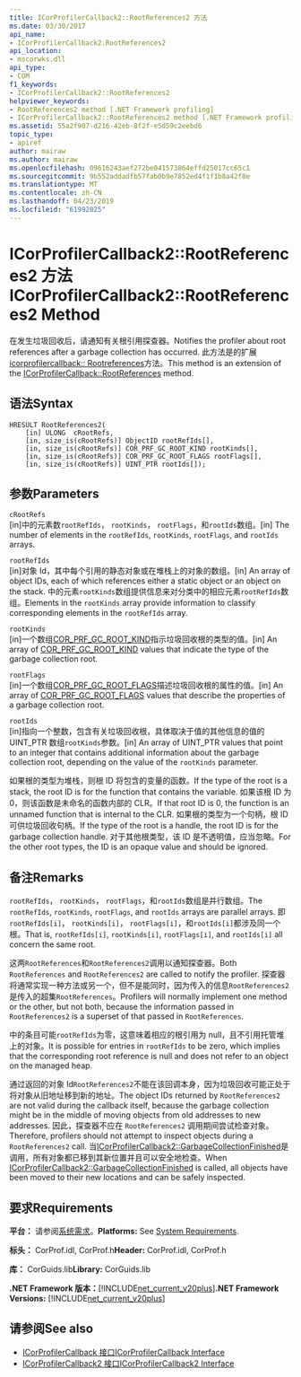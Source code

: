 ```yaml
---
title: ICorProfilerCallback2::RootReferences2 方法
ms.date: 03/30/2017
api_name:
- ICorProfilerCallback2.RootReferences2
api_location:
- mscorwks.dll
api_type:
- COM
f1_keywords:
- ICorProfilerCallback2::RootReferences2
helpviewer_keywords:
- RootReferences2 method [.NET Framework profiling]
- ICorProfilerCallback2::RootReferences2 method [.NET Framework profiling]
ms.assetid: 55a2f907-d216-42eb-8f2f-e5d59c2eebd6
topic_type:
- apiref
author: mairaw
ms.author: mairaw
ms.openlocfilehash: 09616243aef272be041573864effd25017cc65c1
ms.sourcegitcommit: 9b552addadfb57fab0b9e7852ed4f1f1b8a42f8e
ms.translationtype: MT
ms.contentlocale: zh-CN
ms.lasthandoff: 04/23/2019
ms.locfileid: "61992025"
---
```

# <a name="icorprofilercallback2rootreferences2-method"></a><span data-ttu-id="c3d64-102">ICorProfilerCallback2::RootReferences2 方法</span><span class="sxs-lookup"><span data-stu-id="c3d64-102">ICorProfilerCallback2::RootReferences2 Method</span></span>
<span data-ttu-id="c3d64-103">在发生垃圾回收后，请通知有关根引用探查器。</span><span class="sxs-lookup"><span data-stu-id="c3d64-103">Notifies the profiler about root references after a garbage collection has occurred.</span></span> <span data-ttu-id="c3d64-104">此方法是的扩展[icorprofilercallback:: Rootreferences](../../../../docs/framework/unmanaged-api/profiling/icorprofilercallback-rootreferences-method.md)方法。</span><span class="sxs-lookup"><span data-stu-id="c3d64-104">This method is an extension of the [ICorProfilerCallback::RootReferences](../../../../docs/framework/unmanaged-api/profiling/icorprofilercallback-rootreferences-method.md) method.</span></span>  
  
## <a name="syntax"></a><span data-ttu-id="c3d64-105">语法</span><span class="sxs-lookup"><span data-stu-id="c3d64-105">Syntax</span></span>  
  
```  
HRESULT RootReferences2(  
    [in] ULONG  cRootRefs,  
    [in, size_is(cRootRefs)] ObjectID rootRefIds[],  
    [in, size_is(cRootRefs)] COR_PRF_GC_ROOT_KIND rootKinds[],  
    [in, size_is(cRootRefs)] COR_PRF_GC_ROOT_FLAGS rootFlags[],  
    [in, size_is(cRootRefs)] UINT_PTR rootIds[]);  
```  
  
## <a name="parameters"></a><span data-ttu-id="c3d64-106">参数</span><span class="sxs-lookup"><span data-stu-id="c3d64-106">Parameters</span></span>  
 `cRootRefs`  
 <span data-ttu-id="c3d64-107">[in]中的元素数`rootRefIds`， `rootKinds`， `rootFlags`，和`rootIds`数组。</span><span class="sxs-lookup"><span data-stu-id="c3d64-107">[in] The number of elements in the `rootRefIds`, `rootKinds`, `rootFlags`, and `rootIds` arrays.</span></span>  
  
 `rootRefIds`  
 <span data-ttu-id="c3d64-108">[in]对象 Id，其中每个引用的静态对象或在堆栈上的对象的数组。</span><span class="sxs-lookup"><span data-stu-id="c3d64-108">[in] An array of object IDs, each of which references either a static object or an object on the stack.</span></span> <span data-ttu-id="c3d64-109">中的元素`rootKinds`数组提供信息来对分类中的相应元素`rootRefIds`数组。</span><span class="sxs-lookup"><span data-stu-id="c3d64-109">Elements in the `rootKinds` array provide information to classify corresponding elements in the `rootRefIds` array.</span></span>  
  
 `rootKinds`  
 <span data-ttu-id="c3d64-110">[in]一个数组[COR_PRF_GC_ROOT_KIND](../../../../docs/framework/unmanaged-api/profiling/cor-prf-gc-root-kind-enumeration.md)指示垃圾回收根的类型的值。</span><span class="sxs-lookup"><span data-stu-id="c3d64-110">[in] An array of [COR_PRF_GC_ROOT_KIND](../../../../docs/framework/unmanaged-api/profiling/cor-prf-gc-root-kind-enumeration.md) values that indicate the type of the garbage collection root.</span></span>  
  
 `rootFlags`  
 <span data-ttu-id="c3d64-111">[in]一个数组[COR_PRF_GC_ROOT_FLAGS](../../../../docs/framework/unmanaged-api/profiling/cor-prf-gc-root-flags-enumeration.md)描述垃圾回收根的属性的值。</span><span class="sxs-lookup"><span data-stu-id="c3d64-111">[in] An array of [COR_PRF_GC_ROOT_FLAGS](../../../../docs/framework/unmanaged-api/profiling/cor-prf-gc-root-flags-enumeration.md) values that describe the properties of a garbage collection root.</span></span>  
  
 `rootIds`  
 <span data-ttu-id="c3d64-112">[in]指向一个整数，包含有关垃圾回收根，具体取决于值的其他信息的值的 UINT_PTR 数组`rootKinds`参数。</span><span class="sxs-lookup"><span data-stu-id="c3d64-112">[in] An array of UINT_PTR values that point to an integer that contains additional information about the garbage collection root, depending on the value of the `rootKinds` parameter.</span></span>  
  
 <span data-ttu-id="c3d64-113">如果根的类型为堆栈，则根 ID 将包含的变量的函数。</span><span class="sxs-lookup"><span data-stu-id="c3d64-113">If the type of the root is a stack, the root ID is for the function that contains the variable.</span></span> <span data-ttu-id="c3d64-114">如果该根 ID 为 0，则该函数是未命名的函数内部的 CLR。</span><span class="sxs-lookup"><span data-stu-id="c3d64-114">If that root ID is 0, the function is an unnamed function that is internal to the CLR.</span></span> <span data-ttu-id="c3d64-115">如果根的类型为一个句柄，根 ID 可供垃圾回收句柄。</span><span class="sxs-lookup"><span data-stu-id="c3d64-115">If the type of the root is a handle, the root ID is for the garbage collection handle.</span></span> <span data-ttu-id="c3d64-116">对于其他根类型，该 ID 是不透明值，应当忽略。</span><span class="sxs-lookup"><span data-stu-id="c3d64-116">For the other root types, the ID is an opaque value and should be ignored.</span></span>  
  
## <a name="remarks"></a><span data-ttu-id="c3d64-117">备注</span><span class="sxs-lookup"><span data-stu-id="c3d64-117">Remarks</span></span>  
 <span data-ttu-id="c3d64-118">`rootRefIds`， `rootKinds`， `rootFlags`，和`rootIds`数组是并行数组。</span><span class="sxs-lookup"><span data-stu-id="c3d64-118">The `rootRefIds`, `rootKinds`, `rootFlags`, and `rootIds` arrays are parallel arrays.</span></span> <span data-ttu-id="c3d64-119">即`rootRefIds[i]`， `rootKinds[i]`， `rootFlags[i]`，和`rootIds[i]`都涉及同一个根。</span><span class="sxs-lookup"><span data-stu-id="c3d64-119">That is, `rootRefIds[i]`, `rootKinds[i]`, `rootFlags[i]`, and `rootIds[i]` all concern the same root.</span></span>  
  
 <span data-ttu-id="c3d64-120">这两`RootReferences`和`RootReferences2`调用以通知探查器。</span><span class="sxs-lookup"><span data-stu-id="c3d64-120">Both `RootReferences` and `RootReferences2` are called to notify the profiler.</span></span> <span data-ttu-id="c3d64-121">探查器将通常实现一种方法或另一个，但不是能同时，因为传入的信息`RootReferences2`是传入的超集`RootReferences`。</span><span class="sxs-lookup"><span data-stu-id="c3d64-121">Profilers will normally implement one method or the other, but not both, because the information passed in `RootReferences2` is a superset of that passed in `RootReferences`.</span></span>  
  
 <span data-ttu-id="c3d64-122">中的条目可能`rootRefIds`为零，这意味着相应的根引用为 null，且不引用托管堆上的对象。</span><span class="sxs-lookup"><span data-stu-id="c3d64-122">It is possible for entries in `rootRefIds` to be zero, which implies that the corresponding root reference is null and does not refer to an object on the managed heap.</span></span>  
  
 <span data-ttu-id="c3d64-123">通过返回的对象 Id`RootReferences2`不能在该回调本身，因为垃圾回收可能正处于将对象从旧地址移到新的地址。</span><span class="sxs-lookup"><span data-stu-id="c3d64-123">The object IDs returned by `RootReferences2` are not valid during the callback itself, because the garbage collection might be in the middle of moving objects from old addresses to new addresses.</span></span> <span data-ttu-id="c3d64-124">因此，探查器不应在 `RootReferences2` 调用期间尝试检查对象。</span><span class="sxs-lookup"><span data-stu-id="c3d64-124">Therefore, profilers should not attempt to inspect objects during a `RootReferences2` call.</span></span> <span data-ttu-id="c3d64-125">当[ICorProfilerCallback2::GarbageCollectionFinished](../../../../docs/framework/unmanaged-api/profiling/icorprofilercallback2-garbagecollectionfinished-method.md)是调用，所有对象都已移到其新位置并且可以安全地检查。</span><span class="sxs-lookup"><span data-stu-id="c3d64-125">When [ICorProfilerCallback2::GarbageCollectionFinished](../../../../docs/framework/unmanaged-api/profiling/icorprofilercallback2-garbagecollectionfinished-method.md) is called, all objects have been moved to their new locations and can be safely inspected.</span></span>  
  
## <a name="requirements"></a><span data-ttu-id="c3d64-126">要求</span><span class="sxs-lookup"><span data-stu-id="c3d64-126">Requirements</span></span>  
 <span data-ttu-id="c3d64-127">**平台：** 请参阅[系统需求](../../../../docs/framework/get-started/system-requirements.md)。</span><span class="sxs-lookup"><span data-stu-id="c3d64-127">**Platforms:** See [System Requirements](../../../../docs/framework/get-started/system-requirements.md).</span></span>  
  
 <span data-ttu-id="c3d64-128">**标头：** CorProf.idl, CorProf.h</span><span class="sxs-lookup"><span data-stu-id="c3d64-128">**Header:** CorProf.idl, CorProf.h</span></span>  
  
 <span data-ttu-id="c3d64-129">**库：** CorGuids.lib</span><span class="sxs-lookup"><span data-stu-id="c3d64-129">**Library:** CorGuids.lib</span></span>  
  
 <span data-ttu-id="c3d64-130">**.NET Framework 版本：**[!INCLUDE[net_current_v20plus](../../../../includes/net-current-v20plus-md.md)]</span><span class="sxs-lookup"><span data-stu-id="c3d64-130">**.NET Framework Versions:** [!INCLUDE[net_current_v20plus](../../../../includes/net-current-v20plus-md.md)]</span></span>  
  
## <a name="see-also"></a><span data-ttu-id="c3d64-131">请参阅</span><span class="sxs-lookup"><span data-stu-id="c3d64-131">See also</span></span>

- [<span data-ttu-id="c3d64-132">ICorProfilerCallback 接口</span><span class="sxs-lookup"><span data-stu-id="c3d64-132">ICorProfilerCallback Interface</span></span>](../../../../docs/framework/unmanaged-api/profiling/icorprofilercallback-interface.md)
- [<span data-ttu-id="c3d64-133">ICorProfilerCallback2 接口</span><span class="sxs-lookup"><span data-stu-id="c3d64-133">ICorProfilerCallback2 Interface</span></span>](../../../../docs/framework/unmanaged-api/profiling/icorprofilercallback2-interface.md)
